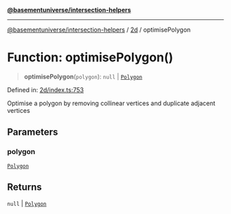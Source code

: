 [**@basementuniverse/intersection-helpers**](../../README.md)

***

[@basementuniverse/intersection-helpers](../../README.md) / [2d](../README.md) / optimisePolygon

# Function: optimisePolygon()

> **optimisePolygon**(`polygon`): `null` \| [`Polygon`](../types/type-aliases/Polygon.md)

Defined in: [2d/index.ts:753](https://github.com/basementuniverse/intersection-helpers/blob/f22d1cffe16ecb68b4b29b8331edc08e3635d16c/src/2d/index.ts#L753)

Optimise a polygon by removing collinear vertices and duplicate adjacent
vertices

## Parameters

### polygon

[`Polygon`](../types/type-aliases/Polygon.md)

## Returns

`null` \| [`Polygon`](../types/type-aliases/Polygon.md)
